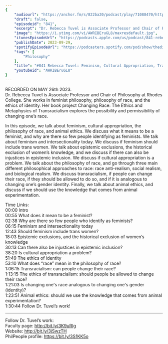 ```yaml
---
{
	"audiourl": "https://anchor.fm/s/822ba20/podcast/play/71088470/https%3A%2F%2Fd3ctxlq1ktw2nl.cloudfront.net%2Fstaging%2F2023-4-26%2Fb8cae584-55c2-27db-aac3-1d76f992c827.m4a",
	"draft": false,
	"episodeid": "841",
	"excerpt": "Dr. Rebecca Tuvel is Associate Professor and Chair of Philosophy at Rhodes College. She works in feminist philosophy, philosophy of race, and the ethics of identity. Her book project Changing Race: The Ethics and Metaphysics of Transracialism explores the possibility and permissibility of changing one’s race.",
	"image": "https://i.ytimg.com/vi/AWRIBEruGL8/maxresdefault.jpg",
	"itunesEpisodeUrl": "https://podcasts.apple.com/us/podcast/841-rebecca-tuvel-feminism-cultural-appropriation-transracialism/id1451347236?i=1000629677347&uo=4",
	"publishDate": 2023-09-29,
	"spotifyEpisodeUrl": "https://podcasters.spotify.com/pod/show/thedissenter/episodes/841-Rebecca-Tuvel-Feminism--Cultural-Appropriation--Transracialism--and-Animal-Ethics-e24nusm",
	"tags": [
		"Philosophy"
	],
	"title": "#841 Rebecca Tuvel: Feminism, Cultural Appropriation, Transracialism, and Animal Ethics",
	"youtubeid": "AWRIBEruGL8"
}
---
```

RECORDED ON MAY 26th 2023.  
Dr. Rebecca Tuvel is Associate Professor and Chair of Philosophy at Rhodes College. She works in feminist philosophy, philosophy of race, and the ethics of identity. Her book project Changing Race: The Ethics and Metaphysics of Transracialism explores the possibility and permissibility of changing one’s race.

In this episode, we talk about feminism, cultural appropriation, the philosophy of race, and animal ethics. We discuss what it means to be a feminist, and why are there so few people identifying as feminists. We talk about feminism and intersectionality today. We discuss if feminism should include trans women. We talk about epistemic exclusions, the historical exclusion of women’s knowledge, and we discuss if there can also be injustices in epistemic inclusion. We discuss if cultural appropriation is a problem. We talk about the philosophy of race, and go through three main different philosophical approaches to race: race anti-realism, social realism, and biological realism. We discuss transracialism, if people can change their race, if they should be allowed to do so, and if it is analogous to changing one’s gender identity. Finally, we talk about animal ethics, and discuss if we should use the knowledge that comes from animal experimentation.

Time Links:  
<time>00:00</time> Intro  
<time>00:55</time> What does it mean to be a feminist?  
<time>02:38</time> Why are there so few people who identify as feminists?  
<time>06:15</time> Feminism and intersectionality today  
<time>12:43</time> Should feminism include trans women?  
<time>18:03</time> Epistemic exclusions, and the historical exclusion of women’s knowledge  
<time>30:13</time> Can there also be injustices in epistemic inclusion?  
<time>38:20</time> Is cultural appropriation a problem?  
<time>51:49</time> The ethics of identity  
<time>53:10</time> What does “race” mean in the philosophy of race?  
<time>1:06:15</time> Transracialism: can people change their race?  
<time>1:13:15</time> The ethics of transracialism: should people be allowed to change their race?  
<time>1:21:03</time> Is changing one's race analogous to changing one's gender (identity)?  
<time>1:23:51</time> Animal ethics: should we use the knowledge that comes from animal experimentation?  
<time>1:30:44</time> Follow Dr. Tuvel’s work!

---

Follow Dr. Tuvel’s work:  
Faculty page: http://bit.ly/3K9uRIg  
Website: http://bit.ly/3jSwzTH  
PhilPeople profile: https://bit.ly/3S1KK5o
